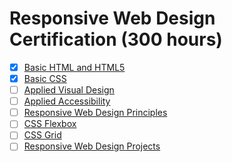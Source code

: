# Responsive Web Design Certification (300 hours)

- [x] [Basic HTML and HTML5](01-basic-html-and-html5/README.md)
- [x] [Basic CSS](02-basic-css/README.md)
- [ ] [Applied Visual Design](03-applied-visual-design/README.md)
- [ ] [Applied Accessibility](04-applied-accessibility/README.md)
- [ ] [Responsive Web Design Principles](05-responsive-web-design-principles/README.md)
- [ ] [CSS Flexbox](06-css-flexbox/README.md)
- [ ] [CSS Grid](07-css-grid/README.md)
- [ ] [Responsive Web Design Projects](08-responsive-web-design/README.md)
